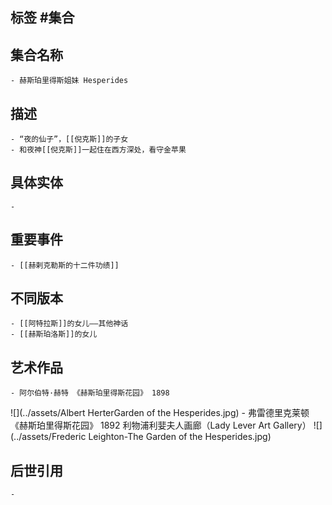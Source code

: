 ## 标签  #集合
## 集合名称
	- 赫斯珀里得斯姐妹 Hesperides
## 描述
	- “夜的仙子”，[[倪克斯]]的子女
	- 和夜神[[倪克斯]]一起住在西方深处，看守金苹果
## 具体实体
	-
## 重要事件
	- [[赫剌克勒斯的十二件功绩]]
## 不同版本
	- [[阿特拉斯]]的女儿——其他神话
	- [[赫斯珀洛斯]]的女儿
## 艺术作品
	- 阿尔伯特·赫特 《赫斯珀里得斯花园》 1898
 ![](../assets/Albert HerterGarden of the Hesperides.jpg)
	- 弗雷德里克莱顿 《赫斯珀里得斯花园》 1892 利物浦利婓夫人画廊（Lady Lever Art Gallery）
 ![](../assets/Frederic Leighton-The Garden of the Hesperides.jpg)
## 后世引用
	-
